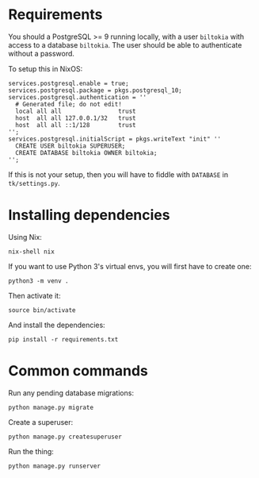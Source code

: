 
# Requirements

You should a PostgreSQL >= 9 running locally, with a user `biltokia` with access
to a database `biltokia`. The user should be able to authenticate without a
password.

To setup this in NixOS:

    services.postgresql.enable = true;
    services.postgresql.package = pkgs.postgresql_10;
    services.postgresql.authentication = ''
      # Generated file; do not edit!
      local all all                trust
      host  all all 127.0.0.1/32   trust
      host  all all ::1/128        trust
    '';
    services.postgresql.initialScript = pkgs.writeText "init" ''
      CREATE USER biltokia SUPERUSER;
      CREATE DATABASE biltokia OWNER biltokia;
    '';

If this is not your setup, then you will have to fiddle with `DATABASE` in
`tk/settings.py`.

# Installing dependencies

Using Nix:

    nix-shell nix

If you want to use Python 3's virtual envs, you will first have to create one:

    python3 -m venv .

Then activate it:

    source bin/activate

And install the dependencies:

    pip install -r requirements.txt

# Common commands
    
Run any pending database migrations:

    python manage.py migrate

Create a superuser:

    python manage.py createsuperuser

Run the thing:

    python manage.py runserver
